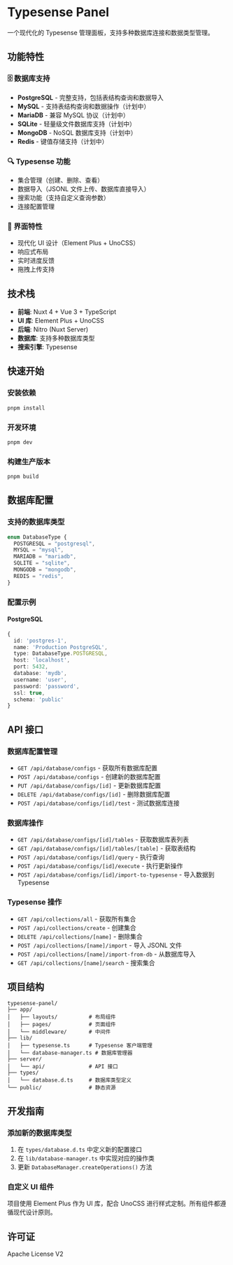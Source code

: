 # Typesense Panel

一个现代化的 Typesense 管理面板，支持多种数据库连接和数据类型管理。

## 功能特性

### 🗄️ 数据库支持

- **PostgreSQL** - 完整支持，包括表结构查询和数据导入
- **MySQL** - 支持表结构查询和数据操作（计划中）
- **MariaDB** - 兼容 MySQL 协议（计划中）
- **SQLite** - 轻量级文件数据库支持（计划中）
- **MongoDB** - NoSQL 数据库支持（计划中）
- **Redis** - 键值存储支持（计划中）

### 🔍 Typesense 功能

- 集合管理（创建、删除、查看）
- 数据导入（JSONL 文件上传、数据库直接导入）
- 搜索功能（支持自定义查询参数）
- 连接配置管理

### 🎨 界面特性

- 现代化 UI 设计（Element Plus + UnoCSS）
- 响应式布局
- 实时进度反馈
- 拖拽上传支持

## 技术栈

- **前端**: Nuxt 4 + Vue 3 + TypeScript
- **UI 库**: Element Plus + UnoCSS
- **后端**: Nitro (Nuxt Server)
- **数据库**: 支持多种数据库类型
- **搜索引擎**: Typesense

## 快速开始

### 安装依赖

```bash
pnpm install
```

### 开发环境

```bash
pnpm dev
```

### 构建生产版本

```bash
pnpm build
```

## 数据库配置

### 支持的数据库类型

```typescript
enum DatabaseType {
  POSTGRESQL = "postgresql",
  MYSQL = "mysql",
  MARIADB = "mariadb",
  SQLITE = "sqlite",
  MONGODB = "mongodb",
  REDIS = "redis",
}
```

### 配置示例

#### PostgreSQL

```typescript
{
  id: 'postgres-1',
  name: 'Production PostgreSQL',
  type: DatabaseType.POSTGRESQL,
  host: 'localhost',
  port: 5432,
  database: 'mydb',
  username: 'user',
  password: 'password',
  ssl: true,
  schema: 'public'
}
```

## API 接口

### 数据库配置管理

- `GET /api/database/configs` - 获取所有数据库配置
- `POST /api/database/configs` - 创建新的数据库配置
- `PUT /api/database/configs/[id]` - 更新数据库配置
- `DELETE /api/database/configs/[id]` - 删除数据库配置
- `POST /api/database/configs/[id]/test` - 测试数据库连接

### 数据库操作

- `GET /api/database/configs/[id]/tables` - 获取数据库表列表
- `GET /api/database/configs/[id]/tables/[table]` - 获取表结构
- `POST /api/database/configs/[id]/query` - 执行查询
- `POST /api/database/configs/[id]/execute` - 执行更新操作
- `POST /api/database/configs/[id]/import-to-typesense` - 导入数据到 Typesense

### Typesense 操作

- `GET /api/collections/all` - 获取所有集合
- `POST /api/collections/create` - 创建集合
- `DELETE /api/collections/[name]` - 删除集合
- `POST /api/collections/[name]/import` - 导入 JSONL 文件
- `POST /api/collections/[name]/import-from-db` - 从数据库导入
- `GET /api/collections/[name]/search` - 搜索集合

## 项目结构

```
typesense-panel/
├── app/
│   ├── layouts/          # 布局组件
│   ├── pages/            # 页面组件
│   └── middleware/       # 中间件
├── lib/
│   ├── typesense.ts      # Typesense 客户端管理
│   └── database-manager.ts # 数据库管理器
├── server/
│   └── api/              # API 接口
├── types/
│   └── database.d.ts     # 数据库类型定义
└── public/               # 静态资源
```

## 开发指南

### 添加新的数据库类型

1. 在 `types/database.d.ts` 中定义新的配置接口
2. 在 `lib/database-manager.ts` 中实现对应的操作类
3. 更新 `DatabaseManager.createOperations()` 方法

### 自定义 UI 组件

项目使用 Element Plus 作为 UI 库，配合 UnoCSS 进行样式定制。所有组件都遵循现代设计原则。

## 许可证

Apache License V2
